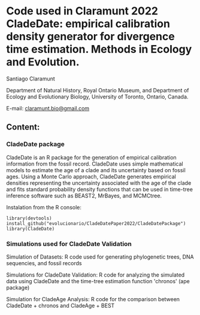 # Code used in Claramunt 2022 CladeDate: empirical calibration density generator for divergence time estimation. Methods in Ecology and Evolution.

Santiago Claramunt

Department of Natural History, Royal Ontario Museum, and
Department of Ecology and Evolutionary Biology, University of Toronto, Ontario, Canada.

E-mail: claramunt.bio@gmail.com

## Content:

### CladeDate package

CladeDate is an R package for the generation of empirical calibration information from the fossil record. CladeDate uses simple mathematical models to estimate the age of a clade and its uncertainty based on fossil ages. Using a Monte Carlo approach, CladeDate generates empirical densities representing the uncertainty associated with the age of the clade and fits standard probability density functions that can be used in time-tree inference software such as BEAST2, MrBayes, and MCMCtree.

Instalation from the R console:

````
library(devtools)
install_github("evolucionario/CladeDatePaper2022/CladeDatePackage")
library(CladeDate)
````

### Simulations used for CladeDate Validation

  Simulation of Datasets: R code used for generating phylogenetic trees, DNA sequencies, and fossil records
  
  Simulations for CladeDate Validation: R code for analyzing the simulated data using CladeDate and the time-tree estimation function 'chronos' (ape package) 

  Simulation for CladeAge Analysis: R code for the comparison between CladeDate + chronos and CladeAge + BEST
